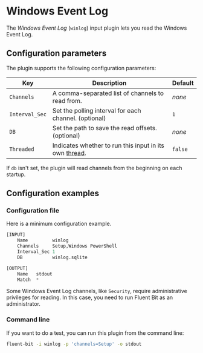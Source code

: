 # Windows Event Log

The _Windows Event Log_ (`winlog`) input plugin lets you read the Windows Event Log.

## Configuration parameters

The plugin supports the following configuration parameters:

| Key          | Description                                           | Default |
| ------------ | ----------------------------------------------------- | ------- |
| `Channels`     | A comma-separated list of channels to read from.      | _none_ |
| `Interval_Sec` | Set the polling interval for each channel. (optional) | `1`    |
| `DB`           | Set the path to save the read offsets. (optional)     | _none_ |
| `Threaded` | Indicates whether to run this input in its own [thread](../../administration/multithreading.md#inputs). | `false` |

If `db` isn't set, the plugin will read channels from the beginning on each startup.

## Configuration examples

### Configuration file

Here is a minimum configuration example.

```python
[INPUT]
    Name         winlog
    Channels     Setup,Windows PowerShell
    Interval_Sec 1
    DB           winlog.sqlite

[OUTPUT]
    Name   stdout
    Match  *
```

Some Windows Event Log channels, like `Security`, require administrative privileges for reading. In this case, you need to run Fluent Bit as an administrator.

### Command line

If you want to do a test, you can run this plugin from the command line:

```bash
fluent-bit -i winlog -p 'channels=Setup' -o stdout
```
